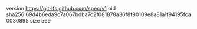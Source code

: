 version https://git-lfs.github.com/spec/v1
oid sha256:69d4b6eda9c7a067bdba7c2f081878a36f8f90109e8a81a1f94195fca0030895
size 569
